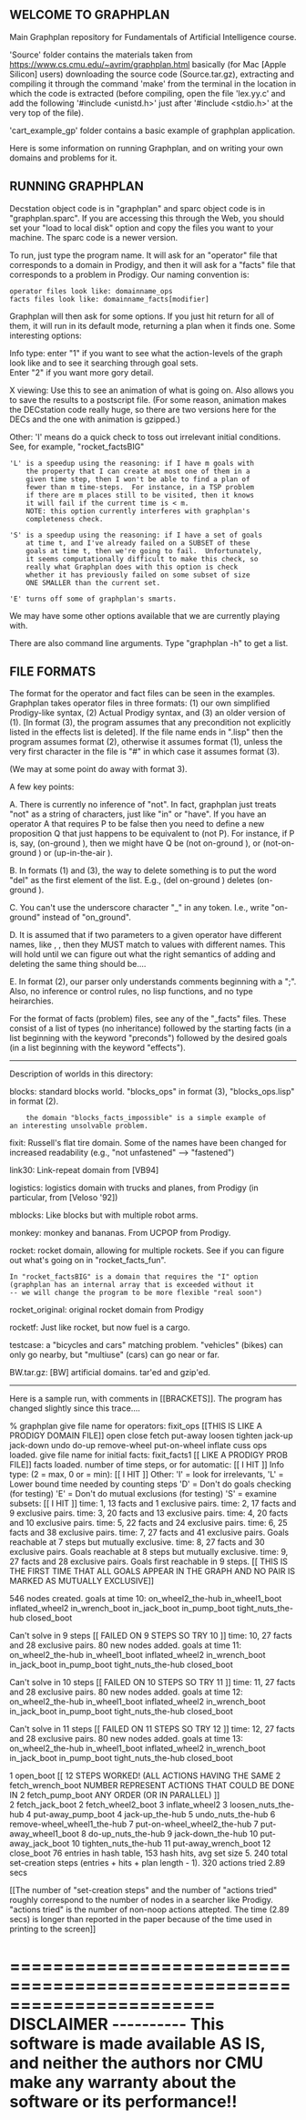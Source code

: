 
WELCOME TO GRAPHPLAN
-----------------
Main Graphplan repository for Fundamentals of Artificial Intelligence course.


'Source' folder contains the materials taken from https://www.cs.cmu.edu/~avrim/graphplan.html
basically (for Mac [Apple Silicon] users) downloading the source code (Source.tar.gz), extracting and compiling it through the 
command 'make' from the terminal in the location in which the code is extracted (before compiling, open the file 'lex.yy.c' and add the 
following '#include <unistd.h>' just after '#include <stdio.h>' at the very top of the file).

'cart_example_gp' folder contains a basic example of graphplan application.


Here is some information on running Graphplan, and on writing your own
domains and problems for it.

RUNNING GRAPHPLAN
-----------------
Decstation object code is in "graphplan" and sparc object code
is in "graphplan.sparc".  If you are accessing this through the Web,
you should set your "load to local disk" option and copy the files you
want to your machine.  The sparc code is a newer version.


To run, just type the program name. It will ask for an "operator" file
that corresponds to a domain in Prodigy, and then it will ask for a
"facts" file that corresponds to a problem in Prodigy.  Our naming
convention is:

	operator files look like: domainname_ops
	facts files look like: domainname_facts[modifier]

Graphplan will then ask for some options.  If you just hit return for
all of them, it will run in its default mode, returning a plan when it
finds one.  Some interesting options: 

Info type: enter "1" if you want to see what the action-levels of the
	graph look like and to see it searching through goal sets.  
	Enter "2" if you want more gory detail.

X viewing: Use this to see an animation of what is going on.  Also
        allows you to save the results to a postscript file.   (For some
	reason, animation makes the DECstation code really huge, so there
	are two versions here for the DECs and the one with animation is
	gzipped.)

Other:	'I' means do a quick check to toss out irrelevant initial
	    conditions.  See, for example, "rocket_factsBIG"

	'L' is a speedup using the reasoning: if I have m goals with
	    the property that I can create at most one of them in a
	    given time step, then I won't be able to find a plan of
	    fewer than m time-steps.  For instance, in a TSP problem
	    if there are m places still to be visited, then it knows
	    it will fail if the current time is < m.
	    NOTE: this option currently interferes with graphplan's
	    completeness check.

	'S' is a speedup using the reasoning: if I have a set of goals
	    at time t, and I've already failed on a SUBSET of these
	    goals at time t, then we're going to fail.  Unfortunately,
	    it seems computationally difficult to make this check, so
	    really what Graphplan does with this option is check
	    whether it has previously failed on some subset of size
	    ONE SMALLER than the current set. 

	'E' turns off some of graphplan's smarts.

We may have some other options available that we are currently playing with.

There are also command line arguments. Type "graphplan -h" to get a list.

	
FILE FORMATS
------------

The format for the operator and fact files can be seen in the
examples. Graphplan takes operator files in three formats: (1) our own
simplified Prodigy-like syntax, (2) Actual Prodigy syntax, and (3) an
older version of (1).  [In format (3), the program assumes that any
precondition not explicitly listed in the effects list is deleted].   If
the file name ends in ".lisp" then the program assumes format (2),
otherwise it assumes format (1), unless the very first character in
the file is "#" in which case it assumes format (3).

(We may at some point do away with format 3).

A few key points:

A. There is currently no inference of "not".  In fact, graphplan just
treats "not" as a string of characters, just like "in" or "have".
If you have an operator A that requires P to be false then
you need to define a new proposition Q that just happens to be
equivalent to (not P).  For instance, if P is, say,
(on-ground <y>), then we might have Q be (not on-ground <y>), or
(not-on-ground <y>) or (up-in-the-air <y>).

B. In formats (1) and (3), the way to delete something is to put the
word "del" as the first element of the list.  E.g., (del on-ground <y>) 
deletes (on-ground <y>).

C. You can't use the underscore character "_" in any token.  I.e., write
"on-ground" instead of "on_ground".

D. It is assumed that if two parameters to a given operator
have different names, like <x>, <y>, then they MUST match to values
with different names.  This will hold until we can figure out what the
right semantics of adding and deleting the same thing should be....

E. In format (2), our parser only understands comments beginning with
a ";".  Also, no inference or control rules, no lisp functions, and no
type heirarchies.


For the format of facts (problem) files, see any of the "_facts" files.
These consist of a list of types (no inheritance) followed by the
starting facts (in a list beginning with the keyword "preconds")
followed by the desired goals (in a list beginning with the keyword
"effects"). 

-----------------------------------------------------------------------
Description of worlds in this directory:

blocks: standard blocks world. "blocks_ops" in format (3), 
	"blocks_ops.lisp" in format (2).

        the domain "blocks_facts_impossible" is a simple example of
	an interesting unsolvable problem.

fixit:  Russell's flat tire domain.  Some of the names have been changed
	for increased readability (e.g., "not unfastened" --> "fastened")

link30: Link-repeat domain from [VB94]

logistics: logistics domain with trucks and planes, from Prodigy (in
	particular, from [Veloso '92])

mblocks: Like blocks but with multiple robot arms.

monkey: monkey and bananas. From UCPOP from Prodigy.

rocket: rocket domain, allowing for multiple rockets.  See if you can
	figure out what's going on in "rocket_facts_fun".

	In "rocket_factsBIG" is a domain that requires the "I" option
	(graphplan has an internal array that is exceeded without it
	-- we will change the program to be more flexible "real soon")
	
rocket_original: original rocket domain from Prodigy

rocketf: Just like rocket, but now fuel is a cargo.

testcase: a "bicycles and cars" matching problem.  "vehicles" (bikes)
	can only go nearby, but "multiuse" (cars) can go near or far. 

BW.tar.gz: [BW] artificial domains. tar'ed and gzip'ed.

---------------------------------------------------------------------

Here is a sample run, with comments in [[BRACKETS]]. The program has
changed slightly since this trace....

% graphplan
give file name for operators: fixit_ops  [[THIS IS LIKE A PRODIGY DOMAIN FILE]]
open
close
fetch
put-away
loosen
tighten
jack-up
jack-down
undo
do-up
remove-wheel
put-on-wheel
inflate
cuss
ops loaded.
give file name for initial facts: fixit_facts1  [[ LIKE A PRODIGY PROB FILE]]
facts loaded.
number of time steps, or <CR> for automatic:    [[ I HIT <CR> ]]
Info type: (2 = max, 0 or <CR> = min):          [[ I HIT <CR> ]]
Other: 'I' = look for irrelevants,
       'L' = Lower bound time needed by counting steps
       'D' = Don't do goals checking (for testing)
       'E' = Don't do mutual exclusions (for testing)
       'S' = examine subsets:                   [[ I HIT <CR> ]]
time: 1, 13 facts and 1 exclusive pairs.
time: 2, 17 facts and 9 exclusive pairs.
time: 3, 20 facts and 13 exclusive pairs.
time: 4, 20 facts and 10 exclusive pairs.
time: 5, 22 facts and 24 exclusive pairs.
time: 6, 25 facts and 38 exclusive pairs.
time: 7, 27 facts and 41 exclusive pairs.
Goals reachable at 7 steps but mutually exclusive.
time: 8, 27 facts and 30 exclusive pairs.
Goals reachable at 8 steps but mutually exclusive.
time: 9, 27 facts and 28 exclusive pairs.
Goals first reachable in 9 steps.             [[ THIS IS THE FIRST TIME THAT 
ALL GOALS APPEAR IN THE GRAPH AND NO PAIR IS MARKED AS MUTUALLY EXCLUSIVE]]

546 nodes created.
goals at time 10:
  on_wheel2_the-hub in_wheel1_boot inflated_wheel2 in_wrench_boot in_jack_boot in_pump_boot tight_nuts_the-hub closed_boot

Can't solve in 9 steps       [[ FAILED ON 9 STEPS SO TRY 10 ]]
time: 10, 27 facts and 28 exclusive pairs.
80 new nodes added.
goals at time 11:
  on_wheel2_the-hub in_wheel1_boot inflated_wheel2 in_wrench_boot in_jack_boot in_pump_boot tight_nuts_the-hub closed_boot

Can't solve in 10 steps      [[ FAILED ON 10 STEPS SO TRY 11 ]]
time: 11, 27 facts and 28 exclusive pairs.
80 new nodes added.
goals at time 12:
  on_wheel2_the-hub in_wheel1_boot inflated_wheel2 in_wrench_boot in_jack_boot in_pump_boot tight_nuts_the-hub closed_boot

Can't solve in 11 steps      [[ FAILED ON 11 STEPS SO TRY 12 ]]
time: 12, 27 facts and 28 exclusive pairs.
80 new nodes added.
goals at time 13:     
  on_wheel2_the-hub in_wheel1_boot inflated_wheel2 in_wrench_boot in_jack_boot in_pump_boot tight_nuts_the-hub closed_boot

1 open_boot                  [[ 12 STEPS WORKED! (ALL ACTIONS HAVING THE SAME
2 fetch_wrench_boot             NUMBER REPRESENT ACTIONS THAT COULD BE DONE IN
2 fetch_pump_boot               ANY ORDER (OR IN PARALLEL) ]]   
2 fetch_jack_boot
2 fetch_wheel2_boot
3 inflate_wheel2
3 loosen_nuts_the-hub
4 put-away_pump_boot
4 jack-up_the-hub
5 undo_nuts_the-hub
6 remove-wheel_wheel1_the-hub
7 put-on-wheel_wheel2_the-hub
7 put-away_wheel1_boot
8 do-up_nuts_the-hub
9 jack-down_the-hub
10 put-away_jack_boot
10 tighten_nuts_the-hub
11 put-away_wrench_boot
12 close_boot
76 entries in hash table, 153 hash hits, avg set size 5.
240 total set-creation steps (entries + hits + plan length - 1).
320 actions tried
  2.89 secs

[[The number of "set-creation steps" and the number of "actions tried"
roughly correspond to the number of nodes in a searcher like Prodigy.
"actions tried" is the number of non-noop actions attepted.  The time 
(2.89 secs) is longer than reported in the paper because of the time
used in printing to the screen]]


=======================================================================
		DISCLAIMER
		----------
This software is made available AS IS, and neither the authors nor CMU
make any warranty about the software or its performance!!
=======================================================================
